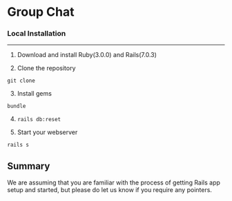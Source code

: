 #  Group Chat

### Local Installation
------------------

  1. Download and install Ruby(3.0.0) and Rails(7.0.3)

  2. Clone the repository

    git clone 

  3. Install gems

    bundle

  4. `rails db:reset`

  5. Start your webserver

    rails s

## Summary

We are assuming that you are familiar with the process of getting Rails app setup and started, but please do let us know if you require any pointers.